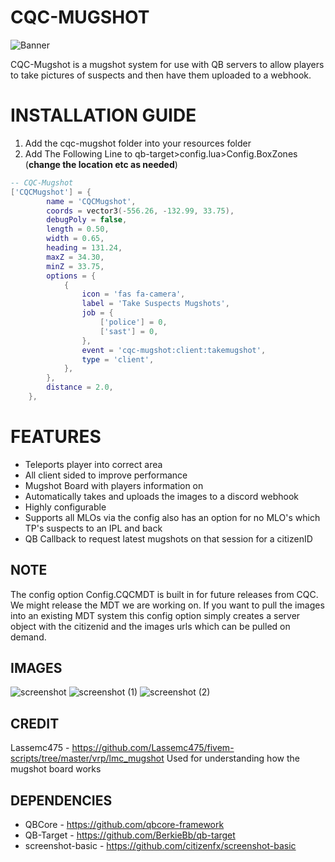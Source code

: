 # CQC-MUGSHOT
![Banner](https://user-images.githubusercontent.com/89382232/146275315-47638b67-0eba-4c42-acff-2cea8693b7a6.png)

CQC-Mugshot is a mugshot system for use with QB servers to allow players to take pictures of suspects and then have them uploaded to a webhook.
<br>
<h1>INSTALLATION GUIDE</h1>

1. Add the cqc-mugshot folder into your resources folder
2. Add The Following Line to qb-target>config.lua>Config.BoxZones (**change the location etc as needed**)

```lua
-- CQC-Mugshot
['CQCMugshot'] = {
		name = 'CQCMugshot',
		coords = vector3(-556.26, -132.99, 33.75),
		debugPoly = false,
		length = 0.50,
		width = 0.65,
		heading = 131.24,
		maxZ = 34.30,
		minZ = 33.75,
		options = {
			{
				icon = 'fas fa-camera',
				label = 'Take Suspects Mugshots',
				job = {
					['police'] = 0,
					['sast'] = 0,
				},
				event = 'cqc-mugshot:client:takemugshot',
				type = 'client',
			},
		},
		distance = 2.0,
	},
```

<h1>FEATURES</h1>

- Teleports player into correct area
- All client sided to improve performance
- Mugshot Board with players information on
- Automatically takes and uploads the images to a discord webhook
- Highly configurable
- Supports all MLOs via the config also has an option for no MLO's which TP's suspects to an IPL and back
- QB Callback to request latest mugshots on that session for a citizenID


<h2>NOTE</h2>
The config option Config.CQCMDT is built in for future releases from CQC. We might release the MDT we are working on. If you want to pull the images into an existing MDT system this config option simply creates a server object with the citizenid and the images urls which can be pulled on demand.

<h2>IMAGES</h2>

![screenshot](https://user-images.githubusercontent.com/32689432/143718564-8941f692-4c04-42e2-9ea2-41629236552b.jpg)
![screenshot (1)](https://user-images.githubusercontent.com/32689432/143718578-43d855e3-d705-4d40-80be-28d098e2467f.jpg)
![screenshot (2)](https://user-images.githubusercontent.com/32689432/143718597-fed1251e-d855-449a-ad13-dd7990057dab.jpg)


**CREDIT**
-----
Lassemc475 - https://github.com/Lassemc475/fivem-scripts/tree/master/vrp/lmc_mugshot
Used for understanding how the mugshot board works

**DEPENDENCIES**
-----

- QBCore - https://github.com/qbcore-framework
- QB-Target - https://github.com/BerkieBb/qb-target
- screenshot-basic - https://github.com/citizenfx/screenshot-basic
